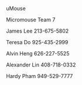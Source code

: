 uMouse  

Micromouse Team 7  

James Lee 213-675-5802  

Teresa Do 925-435-2999  

Alvin Heng 626-227-5525  

Alexander Lin 408-718-0332  

Hardy Pham 949-529-7777  

